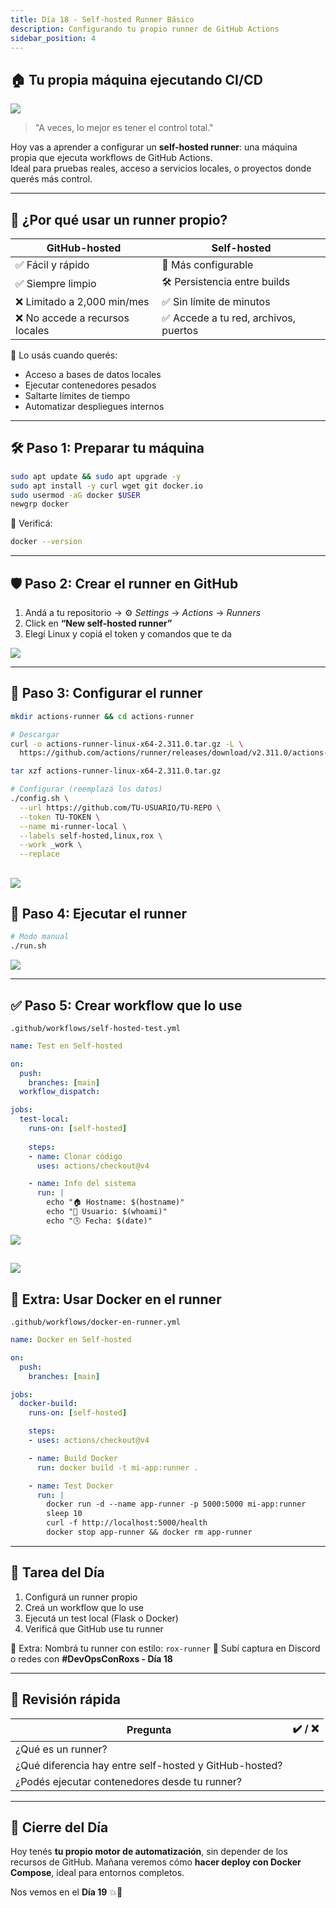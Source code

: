 ```yaml
---
title: Día 18 - Self-hosted Runner Básico
description: Configurando tu propio runner de GitHub Actions
sidebar_position: 4
---
```


## 🏠 Tu propia máquina ejecutando CI/CD

![](../../static/images/banner/3.png)

> "A veces, lo mejor es tener el control total."

Hoy vas a aprender a configurar un **self-hosted runner**: una máquina propia que ejecuta workflows de GitHub Actions.  
Ideal para pruebas reales, acceso a servicios locales, o proyectos donde querés más control.

---

## 🤔 ¿Por qué usar un runner propio?

| GitHub-hosted               | Self-hosted                         |
|-----------------------------|-------------------------------------|
| ✅ Fácil y rápido            | 🔧 Más configurable                  |
| ✅ Siempre limpio             | 🛠️ Persistencia entre builds        |
| ❌ Limitado a 2,000 min/mes   | ✅ Sin límite de minutos             |
| ❌ No accede a recursos locales | ✅ Accede a tu red, archivos, puertos |

🧠 Lo usás cuando querés:
- Acceso a bases de datos locales
- Ejecutar contenedores pesados
- Saltarte límites de tiempo
- Automatizar despliegues internos

---

## 🛠️ Paso 1: Preparar tu máquina

```bash
sudo apt update && sudo apt upgrade -y
sudo apt install -y curl wget git docker.io
sudo usermod -aG docker $USER
newgrp docker
````

📌 Verificá:

```bash
docker --version
```

---

## 🛡️ Paso 2: Crear el runner en GitHub

1. Andá a tu repositorio → ⚙️ *Settings* → *Actions* → *Runners*
2. Click en **“New self-hosted runner”**
3. Elegí Linux y copiá el token y comandos que te da

![](../../static/images/semana3/1.png)

---

## 🔧 Paso 3: Configurar el runner

```bash
mkdir actions-runner && cd actions-runner

# Descargar
curl -o actions-runner-linux-x64-2.311.0.tar.gz -L \
  https://github.com/actions/runner/releases/download/v2.311.0/actions-runner-linux-x64-2.311.0.tar.gz

tar xzf actions-runner-linux-x64-2.311.0.tar.gz

# Configurar (reemplazá los datos)
./config.sh \
  --url https://github.com/TU-USUARIO/TU-REPO \
  --token TU-TOKEN \
  --name mi-runner-local \
  --labels self-hosted,linux,rox \
  --work _work \
  --replace
```

![](../../static/images/semana3/3.png)
---

## 🚀 Paso 4: Ejecutar el runner

```bash
# Modo manual
./run.sh
```

![](../../static/images/semana3/2.png)

---

## ✅ Paso 5: Crear workflow que lo use

`.github/workflows/self-hosted-test.yml`

```yaml
name: Test en Self-hosted

on:
  push:
    branches: [main]
  workflow_dispatch:

jobs:
  test-local:
    runs-on: [self-hosted]
    
    steps:
    - name: Clonar código
      uses: actions/checkout@v4

    - name: Info del sistema
      run: |
        echo "🏠 Hostname: $(hostname)"
        echo "🔧 Usuario: $(whoami)"
        echo "🕓 Fecha: $(date)"

```
![](../../static/images/semana3/4.png)

![](../../static/images/semana3/5.png)
---

## 🐳 Extra: Usar Docker en el runner

`.github/workflows/docker-en-runner.yml`

```yaml
name: Docker en Self-hosted

on:
  push:
    branches: [main]

jobs:
  docker-build:
    runs-on: [self-hosted]

    steps:
    - uses: actions/checkout@v4

    - name: Build Docker
      run: docker build -t mi-app:runner .

    - name: Test Docker
      run: |
        docker run -d --name app-runner -p 5000:5000 mi-app:runner
        sleep 10
        curl -f http://localhost:5000/health
        docker stop app-runner && docker rm app-runner
```

---

## 🧪 Tarea del Día

1. Configurá un runner propio
2. Creá un workflow que lo use
3. Ejecutá un test local (Flask o Docker)
4. Verificá que GitHub use tu runner

🎁 Extra: Nombrá tu runner con estilo: `rox-runner`
📸 Subí captura en Discord o redes con **#DevOpsConRoxs - Día 18**

---

## 🧠 Revisión rápida

| Pregunta                                               | ✔️ / ❌ |
| ------------------------------------------------------ | ------ |
| ¿Qué es un runner?                                     |        |
| ¿Qué diferencia hay entre self-hosted y GitHub-hosted? |        |
| ¿Podés ejecutar contenedores desde tu runner?          |        |

---

## 🏁 Cierre del Día

Hoy tenés **tu propio motor de automatización**, sin depender de los recursos de GitHub.
Mañana veremos cómo **hacer deploy con Docker Compose**, ideal para entornos completos.

Nos vemos en el **Día 19** 💥🐙

